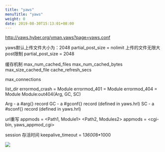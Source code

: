 ```yaml
---
title: "yaws"
menuTitle: "yaws"
weight: 0
date: 2019-08-30T15:13:01+08:00
---
```


<http://yaws.hyber.org/yman.yaws?page=yaws.conf>

yaws默认上传文件大小为：2048
partial_post_size = nolimit 上传的文件无限大
post限制
partial_post_size = 2048

缓存机制
max_num_cached_files
max_num_cached_bytes
max_size_cached_file
cache_refresh_secs

max_connections

list_dir
errormod_crash = Module
errormod_401 = Module
errormod_404 = Module Module:out404(Arg, GC, SC)

Arg - a #arg{} record
GC - a #gconf{} record (defined in yaws.hrl)
SC - a #sconf{} record (defined in yaws.hrl)

url重写
appmods = <Path1, Module1> <Path2, Modules2>
appmods = <cgi-bin, yaws_appmod_cgi>

session 存活时间
keepalive_timeout = 1*3600*8*1000

![](images/screenshot_1527428560656.png)
